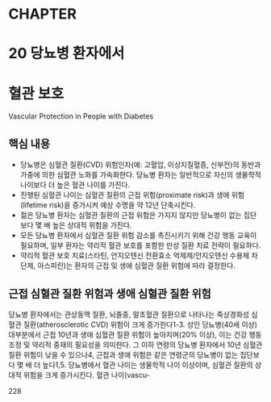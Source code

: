 # CHAPTER
# 20 당뇨병 환자에서
# 혈관 보호
Vascular Protection in People
with Diabetes

## 핵심 내용

- 당뇨병은 심혈관 질환(CVD) 위험인자(예: 고혈압, 이상지질혈증, 신부전)의 동반과 가중에 의한 심혈관 노화를 가속화한다. 당뇨병 환자는 일반적으로 자신의 생물학적 나이보다 더 높은 혈관 나이를 가진다.
- 진행된 심혈관 나이는 심혈관 질환의 근접 위험(proximate risk)과 생애 위험(lifetime risk)을 증가시켜 예상 수명을 약 12년 단축시킨다.
- 젊은 당뇨병 환자는 심혈관 질환의 근접 위험은 가지지 않지만 당뇨병이 없는 집단보다 몇 배 높은 상대적 위험을 가진다.
- 모든 당뇨병 환자에서 심혈관 질환 위험 감소를 촉진시키기 위해 건강 행동 교육이 필요하며, 일부 환자는 약리적 혈관 보호를 포함한 만성 질환 치료 전략이 필요하다.
- 약리적 혈관 보호 치료(스타틴, 안지오텐신 전환효소 억제제/안지오텐신 수용체 차단제, 아스피린)는 환자의 근접 및 생애 심혈관 질환 위험에 따라 결정한다.

## 근접 심혈관 질환 위험과 생애 심혈관 질환 위험

당뇨병 환자에서는 관상동맥 질환, 뇌졸중, 말초혈관 질환으로 나타나는 죽상경화성 심혈관 질환(atherosclerotic CVD) 위험이 크게 증가한다1-3. 성인 당뇨병(40세 이상) 대부분에서 근접 10년과 생애 심혈관 질환 위험이 높아지며(20% 이상), 이는 건강 행동 조정 및 약리적 중재의 필요성을 의미한다. 그 이하 연령의 당뇨병 환자에서 10년 심혈관 질환 위험이 낮을 수 있으나4, 근접과 생애 위험은 같은 연령군의 당뇨병이 없는 집단보다 몇 배 더 높다1,5. 당뇨병에서 혈관 나이는 생물학적 나이 이상이며, 심혈관 질환의 상대적 위험을 크게 증가시킨다. 혈관 나이(vascu-

<PAGE>228